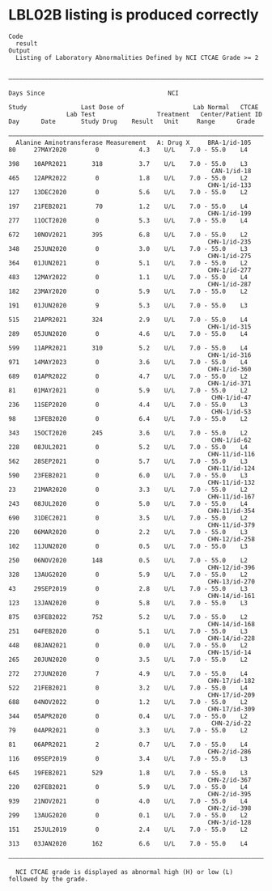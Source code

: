 # LBL02B listing is produced correctly

    Code
      result
    Output
      Listing of Laboratory Abnormalities Defined by NCI CTCAE Grade >= 2
      
      ————————————————————————————————————————————————————————————————————————————————————————————————————————————————————————————————————————————
                                                                                                  Days Since                                  NCI 
                                                                             Study               Last Dose of                   Lab Normal   CTCAE
                    Lab Test                 Treatment   Center/Patient ID    Day      Date       Study Drug    Result   Unit     Range      Grade
      ————————————————————————————————————————————————————————————————————————————————————————————————————————————————————————————————————————————
      Alanine Aminotransferase Measurement   A: Drug X     BRA-1/id-105       80     27MAY2020        0           4.3    U/L    7.0 - 55.0    L4  
                                                                              398    10APR2021       318          3.7    U/L    7.0 - 55.0    L3  
                                                            CAN-1/id-18       465    12APR2022        0           1.8    U/L    7.0 - 55.0    L2  
                                                           CHN-1/id-133       127    13DEC2020        0           5.6    U/L    7.0 - 55.0    L2  
                                                                              197    21FEB2021        70          1.2    U/L    7.0 - 55.0    L4  
                                                           CHN-1/id-199       277    11OCT2020        0           5.3    U/L    7.0 - 55.0    L4  
                                                                              672    10NOV2021       395          6.8    U/L    7.0 - 55.0    L2  
                                                           CHN-1/id-235       348    25JUN2020        0           3.0    U/L    7.0 - 55.0    L3  
                                                           CHN-1/id-275       364    01JUN2021        0           5.1    U/L    7.0 - 55.0    L2  
                                                           CHN-1/id-277       483    12MAY2022        0           1.1    U/L    7.0 - 55.0    L4  
                                                           CHN-1/id-287       182    23MAY2020        0           5.9    U/L    7.0 - 55.0    L2  
                                                                              191    01JUN2020        9           5.3    U/L    7.0 - 55.0    L3  
                                                                              515    21APR2021       324          2.9    U/L    7.0 - 55.0    L4  
                                                           CHN-1/id-315       289    05JUN2020        0           4.6    U/L    7.0 - 55.0    L4  
                                                                              599    11APR2021       310          5.2    U/L    7.0 - 55.0    L4  
                                                           CHN-1/id-316       971    14MAY2023        0           3.6    U/L    7.0 - 55.0    L4  
                                                           CHN-1/id-360       689    01APR2022        0           4.7    U/L    7.0 - 55.0    L2  
                                                           CHN-1/id-371       81     01MAY2021        0           5.9    U/L    7.0 - 55.0    L2  
                                                            CHN-1/id-47       236    11SEP2020        0           4.4    U/L    7.0 - 55.0    L3  
                                                            CHN-1/id-53       98     13FEB2020        0           6.4    U/L    7.0 - 55.0    L2  
                                                                              343    15OCT2020       245          3.6    U/L    7.0 - 55.0    L2  
                                                            CHN-1/id-62       228    08JUL2021        0           5.2    U/L    7.0 - 55.0    L4  
                                                           CHN-11/id-116      562    28SEP2021        0           5.7    U/L    7.0 - 55.0    L3  
                                                           CHN-11/id-124      590    23FEB2021        0           6.0    U/L    7.0 - 55.0    L3  
                                                           CHN-11/id-132      23     21MAR2020        0           3.3    U/L    7.0 - 55.0    L2  
                                                           CHN-11/id-167      243    08JUL2020        0           5.0    U/L    7.0 - 55.0    L4  
                                                           CHN-11/id-354      690    31DEC2021        0           3.5    U/L    7.0 - 55.0    L2  
                                                           CHN-11/id-379      220    06MAR2020        0           2.2    U/L    7.0 - 55.0    L3  
                                                           CHN-12/id-258      102    11JUN2020        0           0.5    U/L    7.0 - 55.0    L3  
                                                                              250    06NOV2020       148          0.5    U/L    7.0 - 55.0    L2  
                                                           CHN-12/id-396      328    13AUG2020        0           5.9    U/L    7.0 - 55.0    L2  
                                                           CHN-13/id-270      43     29SEP2019        0           2.8    U/L    7.0 - 55.0    L3  
                                                           CHN-14/id-161      123    13JAN2020        0           5.8    U/L    7.0 - 55.0    L3  
                                                                              875    03FEB2022       752          5.2    U/L    7.0 - 55.0    L2  
                                                           CHN-14/id-168      251    04FEB2020        0           5.1    U/L    7.0 - 55.0    L3  
                                                           CHN-14/id-228      448    08JAN2021        0           0.0    U/L    7.0 - 55.0    L2  
                                                           CHN-15/id-14       265    20JUN2020        0           3.5    U/L    7.0 - 55.0    L2  
                                                                              272    27JUN2020        7           4.9    U/L    7.0 - 55.0    L4  
                                                           CHN-17/id-182      522    21FEB2021        0           3.2    U/L    7.0 - 55.0    L4  
                                                           CHN-17/id-209      688    04NOV2022        0           1.2    U/L    7.0 - 55.0    L2  
                                                           CHN-17/id-309      344    05APR2020        0           0.4    U/L    7.0 - 55.0    L2  
                                                            CHN-2/id-22       79     04APR2021        0           3.3    U/L    7.0 - 55.0    L2  
                                                                              81     06APR2021        2           0.7    U/L    7.0 - 55.0    L4  
                                                           CHN-2/id-286       116    09SEP2019        0           3.4    U/L    7.0 - 55.0    L3  
                                                                              645    19FEB2021       529          1.8    U/L    7.0 - 55.0    L3  
                                                           CHN-2/id-367       220    02FEB2021        0           5.9    U/L    7.0 - 55.0    L4  
                                                           CHN-2/id-395       939    21NOV2021        0           4.0    U/L    7.0 - 55.0    L4  
                                                           CHN-2/id-398       299    13AUG2020        0           0.1    U/L    7.0 - 55.0    L2  
                                                           CHN-3/id-128       151    25JUL2019        0           2.4    U/L    7.0 - 55.0    L2  
                                                                              313    03JAN2020       162          6.6    U/L    7.0 - 55.0    L4  
      ————————————————————————————————————————————————————————————————————————————————————————————————————————————————————————————————————————————
      
      NCI CTCAE grade is displayed as abnormal high (H) or low (L) followed by the grade.

